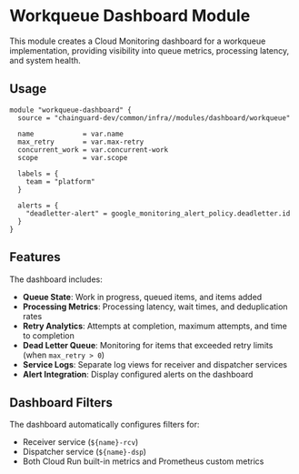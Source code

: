 # Workqueue Dashboard Module

This module creates a Cloud Monitoring dashboard for a workqueue implementation, providing visibility into queue metrics, processing latency, and system health.

## Usage

```hcl
module "workqueue-dashboard" {
  source = "chainguard-dev/common/infra//modules/dashboard/workqueue"

  name            = var.name
  max_retry       = var.max-retry
  concurrent_work = var.concurrent-work
  scope           = var.scope

  labels = {
    team = "platform"
  }

  alerts = {
    "deadletter-alert" = google_monitoring_alert_policy.deadletter.id
  }
}
```

## Features

The dashboard includes:

- **Queue State**: Work in progress, queued items, and items added
- **Processing Metrics**: Processing latency, wait times, and deduplication rates
- **Retry Analytics**: Attempts at completion, maximum attempts, and time to completion
- **Dead Letter Queue**: Monitoring for items that exceeded retry limits (when `max_retry > 0`)
- **Service Logs**: Separate log views for receiver and dispatcher services
- **Alert Integration**: Display configured alerts on the dashboard

## Dashboard Filters

The dashboard automatically configures filters for:
- Receiver service (`${name}-rcv`)
- Dispatcher service (`${name}-dsp`)
- Both Cloud Run built-in metrics and Prometheus custom metrics
